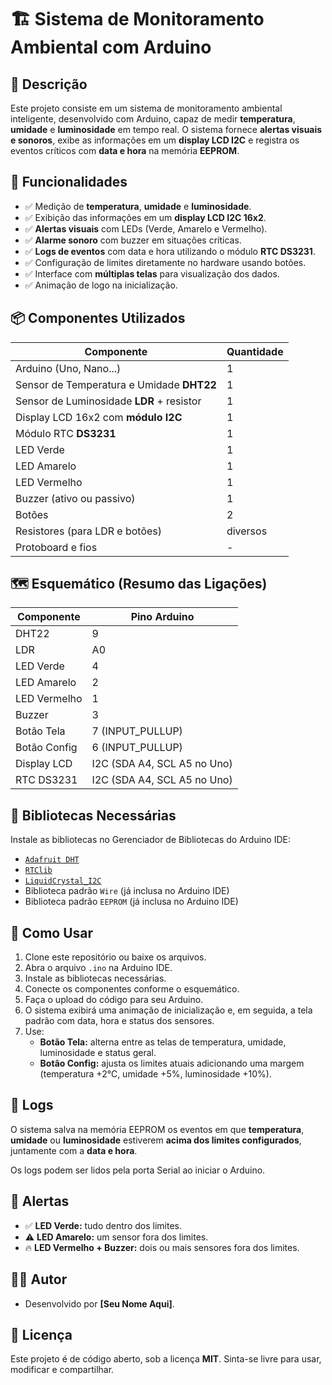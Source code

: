 
# 🏗️ Sistema de Monitoramento Ambiental com Arduino

## 📑 Descrição

Este projeto consiste em um sistema de monitoramento ambiental inteligente, desenvolvido com Arduino, capaz de medir **temperatura**, **umidade** e **luminosidade** em tempo real. O sistema fornece **alertas visuais e sonoros**, exibe as informações em um **display LCD I2C** e registra os eventos críticos com **data e hora** na memória **EEPROM**.

## 🚀 Funcionalidades

- ✅ Medição de **temperatura**, **umidade** e **luminosidade**.
- ✅ Exibição das informações em um **display LCD I2C 16x2**.
- ✅ **Alertas visuais** com LEDs (Verde, Amarelo e Vermelho).
- ✅ **Alarme sonoro** com buzzer em situações críticas.
- ✅ **Logs de eventos** com data e hora utilizando o módulo **RTC DS3231**.
- ✅ Configuração de limites diretamente no hardware usando botões.
- ✅ Interface com **múltiplas telas** para visualização dos dados.
- ✅ Animação de logo na inicialização.

## 📦 Componentes Utilizados

| Componente          | Quantidade |
|---------------------|-------------|
| Arduino (Uno, Nano...) | 1         |
| Sensor de Temperatura e Umidade **DHT22** | 1 |
| Sensor de Luminosidade **LDR** + resistor | 1 |
| Display LCD 16x2 com **módulo I2C** | 1 |
| Módulo RTC **DS3231** | 1 |
| LED Verde | 1 |
| LED Amarelo | 1 |
| LED Vermelho | 1 |
| Buzzer (ativo ou passivo) | 1 |
| Botões | 2 |
| Resistores (para LDR e botões) | diversos |
| Protoboard e fios | - |

## 🗺️ Esquemático (Resumo das Ligações)

| Componente | Pino Arduino |
|-------------|---------------|
| DHT22       | 9             |
| LDR         | A0            |
| LED Verde   | 4             |
| LED Amarelo | 2             |
| LED Vermelho| 1             |
| Buzzer      | 3             |
| Botão Tela  | 7 (INPUT_PULLUP) |
| Botão Config| 6 (INPUT_PULLUP) |
| Display LCD | I2C (SDA A4, SCL A5 no Uno) |
| RTC DS3231  | I2C (SDA A4, SCL A5 no Uno) |

## 🧠 Bibliotecas Necessárias

Instale as bibliotecas no Gerenciador de Bibliotecas do Arduino IDE:

- [`Adafruit DHT`](https://github.com/adafruit/DHT-sensor-library)
- [`RTClib`](https://github.com/adafruit/RTClib)
- [`LiquidCrystal_I2C`](https://github.com/johnrickman/LiquidCrystal_I2C)
- Biblioteca padrão `Wire` (já inclusa no Arduino IDE)
- Biblioteca padrão `EEPROM` (já inclusa no Arduino IDE)

## 🔧 Como Usar

1. Clone este repositório ou baixe os arquivos.
2. Abra o arquivo `.ino` na Arduino IDE.
3. Instale as bibliotecas necessárias.
4. Conecte os componentes conforme o esquemático.
5. Faça o upload do código para seu Arduino.
6. O sistema exibirá uma animação de inicialização e, em seguida, a tela padrão com data, hora e status dos sensores.
7. Use:
   - **Botão Tela:** alterna entre as telas de temperatura, umidade, luminosidade e status geral.
   - **Botão Config:** ajusta os limites atuais adicionando uma margem (temperatura +2°C, umidade +5%, luminosidade +10%).

## 💾 Logs

O sistema salva na memória EEPROM os eventos em que **temperatura**, **umidade** ou **luminosidade** estiverem **acima dos limites configurados**, juntamente com a **data e hora**.

Os logs podem ser lidos pela porta Serial ao iniciar o Arduino.

## 🚨 Alertas

- ✅ **LED Verde:** tudo dentro dos limites.
- ⚠️ **LED Amarelo:** um sensor fora dos limites.
- 🔥 **LED Vermelho + Buzzer:** dois ou mais sensores fora dos limites.

## 👨‍💻 Autor

- Desenvolvido por **[Seu Nome Aqui]**.

## 📜 Licença

Este projeto é de código aberto, sob a licença **MIT**. Sinta-se livre para usar, modificar e compartilhar.
